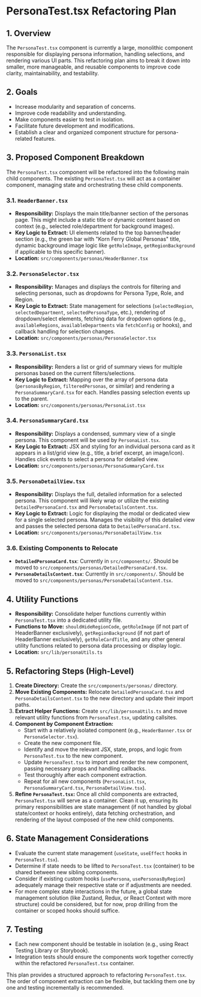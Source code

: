 # PersonaTest.tsx Refactoring Plan

## 1. Overview

The `PersonaTest.tsx` component is currently a large, monolithic component responsible for displaying persona information, handling selections, and rendering various UI parts. This refactoring plan aims to break it down into smaller, more manageable, and reusable components to improve code clarity, maintainability, and testability.

## 2. Goals

- Increase modularity and separation of concerns.
- Improve code readability and understanding.
- Make components easier to test in isolation.
- Facilitate future development and modifications.
- Establish a clear and organized component structure for persona-related features.

## 3. Proposed Component Breakdown

The `PersonaTest.tsx` component will be refactored into the following main child components. The existing `PersonaTest.tsx` will act as a container component, managing state and orchestrating these child components.

### 3.1. `HeaderBanner.tsx`

- **Responsibility:** Displays the main title/banner section of the personas page. This might include a static title or dynamic content based on context (e.g., selected role/department for background images).
- **Key Logic to Extract:** UI elements related to the top banner/header section (e.g., the green bar with "Korn Ferry Global Personas" title, dynamic background image logic like `getRoleImage`, `getRegionBackground` if applicable to this specific banner).
- **Location:** `src/components/personas/HeaderBanner.tsx`

### 3.2. `PersonaSelector.tsx`

- **Responsibility:** Manages and displays the controls for filtering and selecting personas, such as dropdowns for Persona Type, Role, and Region.
- **Key Logic to Extract:** State management for selections (`selectedRegion`, `selectedDepartment`, `selectedPersonaType`, etc.), rendering of dropdown/select elements, fetching data for dropdown options (e.g., `availableRegions`, `availableDepartments` via `fetchConfig` or hooks), and callback handling for selection changes.
- **Location:** `src/components/personas/PersonaSelector.tsx`

### 3.3. `PersonaList.tsx`

- **Responsibility:** Renders a list or grid of summary views for multiple personas based on the current filters/selections.
- **Key Logic to Extract:** Mapping over the array of persona data (`personasByRegion`, `filteredPersonas`, or similar) and rendering a `PersonaSummaryCard.tsx` for each. Handles passing selection events up to the parent.
- **Location:** `src/components/personas/PersonaList.tsx`

### 3.4. `PersonaSummaryCard.tsx`

- **Responsibility:** Displays a condensed, summary view of a single persona. This component will be used by `PersonaList.tsx`.
- **Key Logic to Extract:** JSX and styling for an individual persona card as it appears in a list/grid view (e.g., title, a brief excerpt, an image/icon). Handles click events to select a persona for detailed view.
- **Location:** `src/components/personas/PersonaSummaryCard.tsx`

### 3.5. `PersonaDetailView.tsx`

- **Responsibility:** Displays the full, detailed information for a selected persona. This component will likely wrap or utilize the existing `DetailedPersonaCard.tsx` and `PersonaDetailsContent.tsx`.
- **Key Logic to Extract:** Logic for displaying the modal or dedicated view for a single selected persona. Manages the visibility of this detailed view and passes the selected persona data to `DetailedPersonaCard.tsx`.
- **Location:** `src/components/personas/PersonaDetailView.tsx`

### 3.6. Existing Components to Relocate

- **`DetailedPersonaCard.tsx`**: Currently in `src/components/`. Should be moved to `src/components/personas/DetailedPersonaCard.tsx`.
- **`PersonaDetailsContent.tsx`**: Currently in `src/components/`. Should be moved to `src/components/personas/PersonaDetailsContent.tsx`.

## 4. Utility Functions

- **Responsibility:** Consolidate helper functions currently within `PersonaTest.tsx` into a dedicated utility file.
- **Functions to Move:** `shouldHideRegionCode`, `getRoleImage` (if not part of HeaderBanner exclusively), `getRegionBackground` (if not part of HeaderBanner exclusively), `getRoleCardTitle`, and any other general utility functions related to persona data processing or display logic.
- **Location:** `src/lib/personaUtils.ts`

## 5. Refactoring Steps (High-Level)

1.  **Create Directory:** Create the `src/components/personas/` directory.
2.  **Move Existing Components:** Relocate `DetailedPersonaCard.tsx` and `PersonaDetailsContent.tsx` to the new directory and update their import paths.
3.  **Extract Helper Functions:** Create `src/lib/personaUtils.ts` and move relevant utility functions from `PersonaTest.tsx`, updating callsites.
4.  **Component by Component Extraction:**
    - Start with a relatively isolated component (e.g., `HeaderBanner.tsx` or `PersonaSelector.tsx`).
    - Create the new component file.
    - Identify and move the relevant JSX, state, props, and logic from `PersonaTest.tsx` to the new component.
    - Update `PersonaTest.tsx` to import and render the new component, passing necessary props and handling callbacks.
    - Test thoroughly after each component extraction.
    - Repeat for all new components (`PersonaList.tsx`, `PersonaSummaryCard.tsx`, `PersonaDetailView.tsx`).
5.  **Refine `PersonaTest.tsx`:** Once all child components are extracted, `PersonaTest.tsx` will serve as a container. Clean it up, ensuring its primary responsibilities are state management (if not handled by global state/context or hooks entirely), data fetching orchestration, and rendering of the layout composed of the new child components.

## 6. State Management Considerations

- Evaluate the current state management (`useState`, `useEffect` hooks in `PersonaTest.tsx`).
- Determine if state needs to be lifted to `PersonaTest.tsx` (container) to be shared between new sibling components.
- Consider if existing custom hooks (`usePersona`, `usePersonasByRegion`) adequately manage their respective state or if adjustments are needed.
- For more complex state interactions in the future, a global state management solution (like Zustand, Redux, or React Context with more structure) could be considered, but for now, prop drilling from the container or scoped hooks should suffice.

## 7. Testing

- Each new component should be testable in isolation (e.g., using React Testing Library or Storybook).
- Integration tests should ensure the components work together correctly within the refactored `PersonaTest.tsx` container.

This plan provides a structured approach to refactoring `PersonaTest.tsx`. The order of component extraction can be flexible, but tackling them one by one and testing incrementally is recommended.
